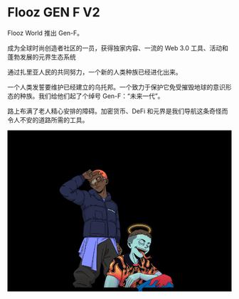 # Flooz GEN F V2

Flooz World 推出 Gen-F。

成为全球时尚创造者社区的一员，获得独家内容、一流的 Web 3.0 工具、活动和蓬勃发展的元界生态系统

通过扎里亚人民的共同努力，一个新的人类种族已经进化出来。

一个人类发誓要维护已经建立的乌托邦。一个致力于保护它免受摧毁地球的意识形态的种族。我们给他们起了个绰号 Gen-F：“未来一代”。

路上布满了老人精心安排的障碍。加密货币、DeFi 和元界是我们导航这条奇怪而令人不安的道路所需的工具。

![nft](01.png)

